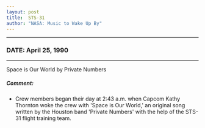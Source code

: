```yaml
---
layout: post
title:  STS-31
author: "NASA: Music to Wake Up By"
---
```


----
### DATE: April 25, 1990
----
Space is Our World by Private Numbers

##### Comment:
* Crew members began their day at 2:43 a.m. when Capcom Kathy Thornton woke the crew with 'Space is Our World,' an original song written by the Houston band 'Private Numbers' with the help of the STS-31 flight training team.

